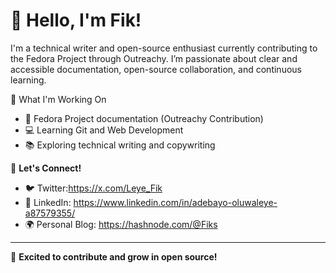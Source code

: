 # 👋 Hello, I'm Fik!  

I'm a technical writer and open-source enthusiast currently contributing to the Fedora Project through Outreachy. I’m passionate about clear and accessible documentation, open-source collaboration, and continuous learning.  

🔹 What I'm Working On 
- 📝 Fedora Project documentation (Outreachy Contribution)  
- 💻 Learning Git and Web Development  
- 📚 Exploring technical writing and copywriting  

🔹 **Let's Connect!**
- 🐦 Twitter:https://x.com/Leye_Fik
- 📩 LinkedIn: https://www.linkedin.com/in/adebayo-oluwaleye-a87579355/
- 🌍 Personal Blog: https://hashnode.com/@Fiks

---

🚀 **Excited to contribute and grow in open source!**
